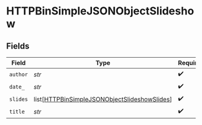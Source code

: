 # HTTPBinSimpleJSONObjectSlideshow


## Fields

| Field                                                                                                         | Type                                                                                                          | Required                                                                                                      | Description                                                                                                   |
| ------------------------------------------------------------------------------------------------------------- | ------------------------------------------------------------------------------------------------------------- | ------------------------------------------------------------------------------------------------------------- | ------------------------------------------------------------------------------------------------------------- |
| `author`                                                                                                      | *str*                                                                                                         | :heavy_check_mark:                                                                                            | N/A                                                                                                           |
| `date_`                                                                                                       | *str*                                                                                                         | :heavy_check_mark:                                                                                            | N/A                                                                                                           |
| `slides`                                                                                                      | list[[HTTPBinSimpleJSONObjectSlideshowSlides](../../models/shared/httpbinsimplejsonobjectslideshowslides.md)] | :heavy_check_mark:                                                                                            | N/A                                                                                                           |
| `title`                                                                                                       | *str*                                                                                                         | :heavy_check_mark:                                                                                            | N/A                                                                                                           |